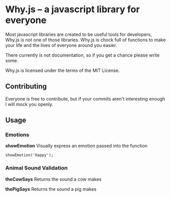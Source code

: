 # Why.js – a javascript library for everyone

Most javascript libraries are created to be useful tools for developers, Why.js is not one of those libraries.
Why.js is chock full of functions to make your life and the lives of everyone around you easier.

There currently is not documentation, so if you get a chance please write some.

Why.js is licensed under the terms of the MIT License.

## Contributing

Everyone is free to contribute, but if your commits aren't interesting enough I will mock you openly.

## Usage

### Emotions

**showEmotion**
Visually express an emotion passed into the function

    showEmotion('Happy');


### Animal Sound Validation

**theCowSays**
Returns the sound a cow makes

**thePigSays**
Returns the sound a pig makes